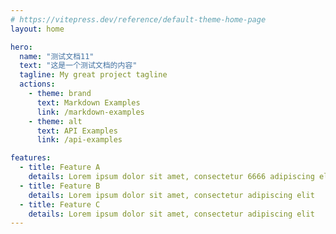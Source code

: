 ```yaml
---
# https://vitepress.dev/reference/default-theme-home-page
layout: home

hero:
  name: "测试文档11"
  text: "这是一个测试文档的内容"
  tagline: My great project tagline
  actions:
    - theme: brand
      text: Markdown Examples
      link: /markdown-examples
    - theme: alt
      text: API Examples
      link: /api-examples

features:
  - title: Feature A
    details: Lorem ipsum dolor sit amet, consectetur 6666 adipiscing elit
  - title: Feature B
    details: Lorem ipsum dolor sit amet, consectetur adipiscing elit
  - title: Feature C
    details: Lorem ipsum dolor sit amet, consectetur adipiscing elit
---
```


